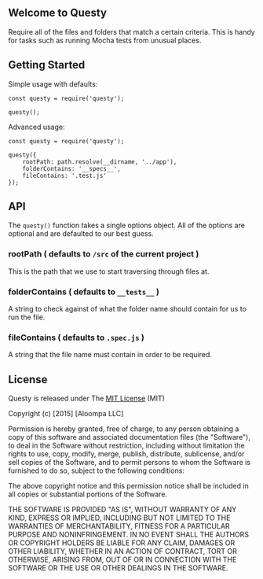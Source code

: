 ## Welcome to Questy

Require all of the files and folders that match a certain criteria. This is handy for tasks such as running Mocha tests from unusual places.

## Getting Started

Simple usage with defaults:

```
const questy = require('questy');

questy();
```

Advanced usage:

```
const questy = require('questy');

questy({
    rootPath: path.resolve(__dirname, '../app'),
    folderContains: '__specs__',
    fileContains: '.test.js'
});
```

## API

The `questy()` function takes a single options object. All of the options are optional and are defaulted to our best guess.

### rootPath ( defaults to `/src` of the current project )

This is the path that we use to start traversing through files at.

### folderContains ( defaults to `__tests__` )

A string to check against of what the folder name should contain for us to run the file.

### fileContains ( defaults to `.spec.js` )

A string that the file name must contain in order to be required.

## License

Questy is released under The [MIT License](http://www.opensource.org/licenses/MIT) (MIT)

Copyright (c) [2015] [Aloompa LLC]

Permission is hereby granted, free of charge, to any person obtaining a copy
of this software and associated documentation files (the "Software"), to deal
in the Software without restriction, including without limitation the rights
to use, copy, modify, merge, publish, distribute, sublicense, and/or sell
copies of the Software, and to permit persons to whom the Software is
furnished to do so, subject to the following conditions:

The above copyright notice and this permission notice shall be included in all
copies or substantial portions of the Software.

THE SOFTWARE IS PROVIDED "AS IS", WITHOUT WARRANTY OF ANY KIND, EXPRESS OR IMPLIED, INCLUDING BUT NOT LIMITED TO THE WARRANTIES OF MERCHANTABILITY, FITNESS FOR A PARTICULAR PURPOSE AND NONINFRINGEMENT. IN NO EVENT SHALL THE AUTHORS OR COPYRIGHT HOLDERS BE LIABLE FOR ANY CLAIM, DAMAGES OR OTHER LIABILITY, WHETHER IN AN ACTION OF CONTRACT, TORT OR OTHERWISE, ARISING FROM,
OUT OF OR IN CONNECTION WITH THE SOFTWARE OR THE USE OR OTHER DEALINGS IN THE SOFTWARE.
